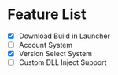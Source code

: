 

# Feature List
- [x] Download Build in Launcher
- [ ] Account System
- [x] Version Select System
- [ ] Custom DLL Inject Support
